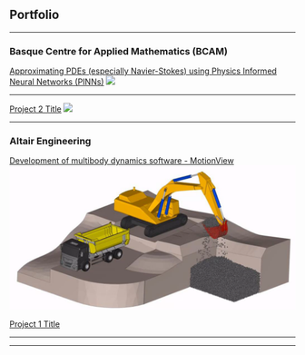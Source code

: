 ## Portfolio

---

### Basque Centre for Applied Mathematics (BCAM) 

[Approximating PDEs (especially Navier-Stokes) using Physics Informed Neural Networks (PINNs)](/sample_page)
<img src="images/dummy_thumbnail.jpg?raw=true"/>

---
[Project 2 Title](/pdf/sample_presentation.pdf)
<img src="images/dummy_thumbnail.jpg?raw=true"/>

---

### Altair Engineering

[Development of multibody dynamics software - MotionView](/pdf/sample_presentation.pdf)
<img src="images/excavator.png?raw=true"/>

[Project 1 Title](http://example.com/)


---




---
<!--p style="font-size:11px">Page template forked from <a href="https://github.com/evanca/quick-portfolio">evanca</a></p-->
<!-- Remove above link if you don't want to attibute -->
